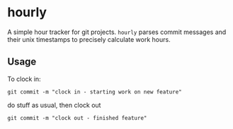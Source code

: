 # hourly

A simple hour tracker for git projects. ```hourly``` parses commit messages and their unix timestamps to precisely calculate work hours. 

## Usage

To clock in:

	git commit -m "clock in - starting work on new feature"

do stuff as usual, then clock out

	git commit -m "clock out - finished feature"

